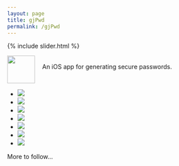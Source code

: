 ```yaml
---
layout: page
title: gjPwd
permalink: /gjPwd
---
```


{% include slider.html %}

<span style="float: left; line-height: 0px;">
<img width="64" height="64" src="/images/gjPwd-icon.png">
</span>
<span style="float: left; padding: 17px 0px 0px 17px;">
An iOS app for generating secure passwords.
</span>
<div style="clear: both;"></div>

<div id="gallery">
    <ul id="lightSlider" class="cs-hidden">
        <li><img src="/images/gjPwd-1.png"></li>
        <li><img src="/images/gjPwd-2.png"></li>
        <li><img src="/images/gjPwd-3.png"></li>
        <li><img src="/images/gjPwd-4.png"></li>
        <li><img src="/images/gjPwd-5.png"></li>
        <li><img src="/images/gjPwd-6.png"></li>
        <li><img src="/images/gjPwd-7.png"></li>
    </ul>
</div>

More to follow...
